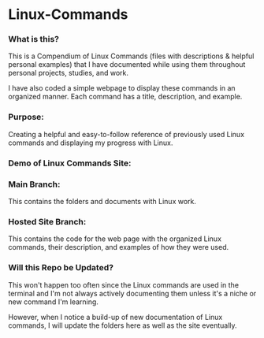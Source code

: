 # Linux-Commands

### What is this?

This is a Compendium of Linux Commands (files with descriptions & helpful personal examples) that I have documented while using them throughout personal projects, studies, and work. 

I have also coded a simple webpage to display these commands in an organized manner. Each command has a title, description, and example.

### Purpose:

Creating a helpful and easy-to-follow reference of previously used Linux commands and displaying my progress with Linux.

### Demo of Linux Commands Site:



### Main Branch:

This contains the folders and documents with Linux work.

### Hosted Site Branch:

This contains the code for the web page with the organized Linux commands, their description, and examples of how they were used.

### Will this Repo be Updated?

This won't happen too often since the Linux commands are used in the terminal and I'm not always actively documenting them unless it's a niche or new command I'm learning. 

However, when I notice a build-up of new documentation of Linux commands, I will update the folders here as well as the site eventually.
